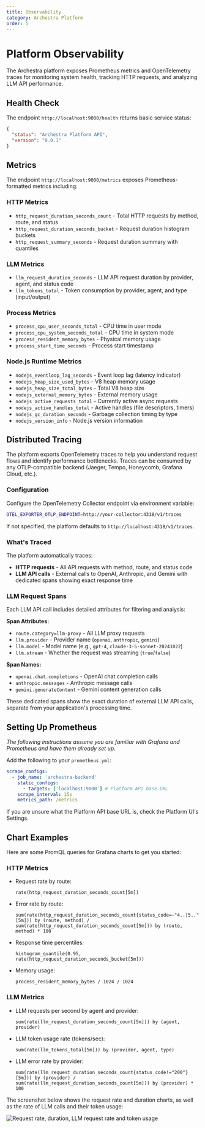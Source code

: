 ```yaml
---
title: Observability
category: Archestra Platform
order: 5
---
```


# Platform Observability

The Archestra platform exposes Prometheus metrics and OpenTelemetry traces for monitoring system health, tracking HTTP requests, and analyzing LLM API performance.

## Health Check

The endpoint `http://localhost:9000/health` returns basic service status:

```json
{
  "status": "Archestra Platform API",
  "version": "0.0.1"
}
```

## Metrics

The endpoint `http://localhost:9000/metrics` exposes Prometheus-formatted metrics including:

### HTTP Metrics

- `http_request_duration_seconds_count` - Total HTTP requests by method, route, and status
- `http_request_duration_seconds_bucket` - Request duration histogram buckets
- `http_request_summary_seconds` - Request duration summary with quantiles

### LLM Metrics

- `llm_request_duration_seconds` - LLM API request duration by provider, agent, and status code
- `llm_tokens_total` - Token consumption by provider, agent, and type (input/output)

### Process Metrics

- `process_cpu_user_seconds_total` - CPU time in user mode
- `process_cpu_system_seconds_total` - CPU time in system mode
- `process_resident_memory_bytes` - Physical memory usage
- `process_start_time_seconds` - Process start timestamp

### Node.js Runtime Metrics

- `nodejs_eventloop_lag_seconds` - Event loop lag (latency indicator)
- `nodejs_heap_size_used_bytes` - V8 heap memory usage
- `nodejs_heap_size_total_bytes` - Total V8 heap size
- `nodejs_external_memory_bytes` - External memory usage
- `nodejs_active_requests_total` - Currently active async requests
- `nodejs_active_handles_total` - Active handles (file descriptors, timers)
- `nodejs_gc_duration_seconds` - Garbage collection timing by type
- `nodejs_version_info` - Node.js version information

## Distributed Tracing

The platform exports OpenTelemetry traces to help you understand request flows and identify performance bottlenecks. Traces can be consumed by any OTLP-compatible backend (Jaeger, Tempo, Honeycomb, Grafana Cloud, etc.).

### Configuration

Configure the OpenTelemetry Collector endpoint via environment variable:

```bash
OTEL_EXPORTER_OTLP_ENDPOINT=http://your-collector:4318/v1/traces
```

If not specified, the platform defaults to `http://localhost:4318/v1/traces`.

### What's Traced

The platform automatically traces:

- **HTTP requests** - All API requests with method, route, and status code
- **LLM API calls** - External calls to OpenAI, Anthropic, and Gemini with dedicated spans showing exact response time

### LLM Request Spans

Each LLM API call includes detailed attributes for filtering and analysis:

**Span Attributes:**

- `route.category=llm-proxy` - All LLM proxy requests
- `llm.provider` - Provider name (`openai`, `anthropic`, `gemini`)
- `llm.model` - Model name (e.g., `gpt-4`, `claude-3-5-sonnet-20241022`)
- `llm.stream` - Whether the request was streaming (`true`/`false`)

**Span Names:**

- `openai.chat.completions` - OpenAI chat completion calls
- `anthropic.messages` - Anthropic message calls
- `gemini.generateContent` - Gemini content generation calls

These dedicated spans show the exact duration of external LLM API calls, separate from your application's processing time.

## Setting Up Prometheus

_The following instructions assume you are familiar with Grafana and Prometheus and have them already set up._

Add the following to your `prometheus.yml`:

```yaml
scrape_configs:
  - job_name: 'archestra-backend'
    static_configs:
      - targets: ['localhost:9000'] # Platform API base URL
    scrape_interval: 15s
    metrics_path: /metrics
```

If you are unsure what the Platform API base URL is, check the Platform UI's Settings.

## Chart Examples

Here are some PromQL queries for Grafana charts to get you started:

### HTTP Metrics

- Request rate by route:

  ```promql
  rate(http_request_duration_seconds_count[5m])
  ```

- Error rate by route:
  ```promql
  sum(rate(http_request_duration_seconds_count{status_code=~"4..|5.."}[5m])) by (route, method) / sum(rate(http_request_duration_seconds_count[5m])) by (route, method) * 100
  ```
- Response time percentiles:
  ```promql
  histogram_quantile(0.95, rate(http_request_duration_seconds_bucket[5m]))
  ```
- Memory usage:
  ```promql
  process_resident_memory_bytes / 1024 / 1024
  ```

### LLM Metrics

- LLM requests per second by agent and provider:

  ```promql
  sum(rate(llm_request_duration_seconds_count[5m])) by (agent, provider)
  ```

- LLM token usage rate (tokens/sec):

  ```promql
  sum(rate(llm_tokens_total[5m])) by (provider, agent, type)
  ```

- LLM error rate by provider:

  ```promql
  sum(rate(llm_request_duration_seconds_count{status_code!="200"}[5m])) by (provider) / sum(rate(llm_request_duration_seconds_count[5m])) by (provider) * 100
  ```

The screenshot below shows the request rate and duration charts, as well as the rate of LLM calls and their token usage:

![Request rate, duration, LLM request rate and token usage](/docs/platfrom/observability-1.png)
